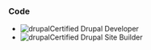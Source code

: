 ### Code

- ![drupal](https://cdn1.iconfinder.com/data/icons/social-media-logos-7/64/drupal-512.png)Certified Drupal Developer
- ![drupal](https://cdn1.iconfinder.com/data/icons/social-media-logos-7/64/drupal-512.png)Certified Drupal Site Builder


<!--
**chrisvanwormer/chrisvanwormer** is a ✨ _special_ ✨ repository because its `README.md` (this file) appears on your GitHub profile.

Here are some ideas to get you started:

- 🔭 I’m currently working on ...
- 🌱 I’m currently learning ...
- 👯 I’m looking to collaborate on ...
- 🤔 I’m looking for help with ...
- 💬 Ask me about ...
- 📫 How to reach me: ...
- 😄 Pronouns: ...
- ⚡ Fun fact: ...
-->
